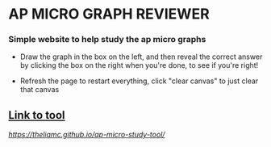 # AP MICRO GRAPH REVIEWER

### Simple website to help study the ap micro graphs

- Draw the graph in the box on the left, and then reveal the correct answer by clicking the box on the right when you're done, to see if you're right!

- Refresh the page to restart everything, click "clear canvas" to just clear that canvas

## [Link to tool](https://theliamc.github.io/ap-micro-study-tool/)
*https://theliamc.github.io/ap-micro-study-tool/*
